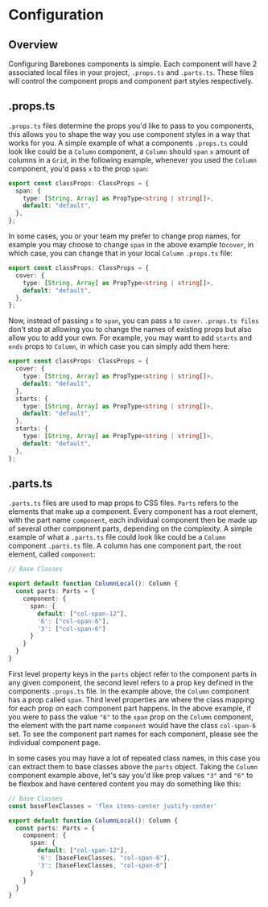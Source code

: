 # Configuration

## Overview

Configuring Barebones components is simple. Each component will have 2 associated local files in your project, `.props.ts` and `.parts.ts`. These files will control the component props and component part styles respectively.

## .props.ts
`.props.ts` files determine the props you'd like to pass to you components, this allows you to shape the way you use component styles in a way that works for you. A simple example of what a components `.props.ts` could look like could be a `Column` component, a `Column` should `span` `x` amount of columns in a `Grid`, in the following example, whenever you used the `Column` component, you'd pass `x` to the prop `span`:

```ts
export const classProps: ClassProps = {
  span: {
    type: [String, Array] as PropType<string | string[]>,
    default: "default",
  },
};
```

In some cases, you or your team my prefer to change prop names, for example you may choose to change `span` in the above example to`cover`, in which case, you can change that in your local `Column` `.props.ts` file:

```ts
export const classProps: ClassProps = {
  cover: {
    type: [String, Array] as PropType<string | string[]>,
    default: "default",
  },
};
```

Now, instead of passing `x` to `span`, you can pass `x` to `cover`. `.props.ts files` don't stop at allowing you to change the names of existing props but also allow you to add your own. For example, you may want to add `starts` and `ends` props to `Column`, in which case you can simply add them here:

```ts
export const classProps: ClassProps = {
  cover: {
    type: [String, Array] as PropType<string | string[]>,
    default: "default",
  },
  starts: {
    type: [String, Array] as PropType<string | string[]>,
    default: "default",
  },
  starts: {
    type: [String, Array] as PropType<string | string[]>,
    default: "default",
  },
};
```

## .parts.ts

`.parts.ts` files are used to map props to CSS files. `Parts` refers to the elements that make up a component. Every component has a root element, with the part name `component`, each individual component then be made up of several other component parts, depending on the complexity. A simple example of what a `.parts.ts` file could look like could be a `Column` component `.parts.ts` file. A column has one component part, the root element, called `component`:

```ts 
// Base Classes

export default function ColumnLocal(): Column {
  const parts: Parts = {
    component: {
      span: {
        default: ["col-span-12"],
        '6': ["col-span-6"],
        '3': ["col-span-6"]
      }
    }
  }
}
```

First level property keys in the `parts` object refer to the component parts in any given component, the second level refers to a prop key defined in the components `.props.ts` file. In the example above, the `Column` component has a prop called `span`. Third level properties are where the class mapping for each prop on each component part happens. In the above example, if you were to pass the value `"6"` to the `span` prop on the `Column` component, the element with the part name `component` would have the class `col-span-6` set. To see the component part names for each component, please see the individual component page. 

In some cases you may have a lot of repeated class names, in this case you can extract them to base classes above the `parts` object. Taking the `Column` component example above, let's say you'd like prop values `"3"` and `"6"` to be flexbox and have centered content you may do something like this:

```ts 
// Base Classes
const baseFlexClasses = 'flex items-center justify-center'

export default function ColumnLocal(): Column {
  const parts: Parts = {
    component: {
      span: {
        default: ["col-span-12"],
        '6': [baseFlexClasses, "col-span-6"],
        '3': [baseFlexClasses, "col-span-6"]
      }
    }
  }
}
```